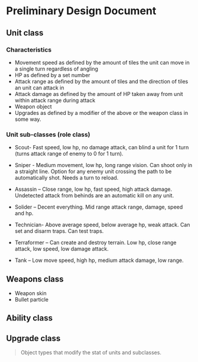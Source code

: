 # Preliminary Design Document
## Unit class

### Characteristics

* Movement speed as defined by the amount of tiles the unit can move in a single turn regardless of angling
* HP as defined by a set number
* Attack range as defined by the amount of tiles and the direction of tiles an unit can attack in
* Attack damage as defined by the amount of HP taken away from unit within attack range during attack
* Weapon object
* Upgrades as defined by a modifier of the above or the weapon class in some way.

###	Unit sub-classes (role class)

*	Scout- Fast speed, low hp, no damage attack, can blind a unit for 1 turn (turns attack range of 	enemy to 0 for 1 turn).

*	Sniper -  Medium movement, low hp, long range vision. Can shoot only in a straight line. 	Option for any enemy unit crossing the path to be automatically shot. Needs a turn to reload.

*	Assassin – Close range, low hp, fast speed, high attack damage. Undetected attack from behinds 	are an automatic kill on any unit.

*	Solider – Decent everything. Mid range attack range, damage, speed and hp.

*	Technician- Above average speed, below average hp, weak attack. Can set and disarm traps. 	Can test traps.

*	Terraformer – Can create and destroy terrain. Low hp, close range attack, low speed, low 	damage attack.

*	Tank – Low move speed, high hp, medium attack damage, low range.


## Weapons class

* Weapon skin
* Bullet particle

## Ability class


## Upgrade class

>Object types that modify the stat of units and subclasses.
